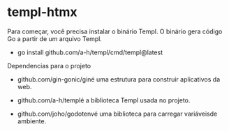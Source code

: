 # templ-htmx

Para começar, você precisa instalar o binário Templ. O binário gera código Go a partir de um arquivo Templ.
- go install github.com/a-h/templ/cmd/templ@latest

Dependencias para o projeto 
- github.com/gin-gonic/giné uma estrutura para construir aplicativos da web.

- github.com/a-h/templé a biblioteca Templ usada no projeto.

- github.com/joho/godotenvé uma biblioteca para carregar variáveis ​​de ambiente.

